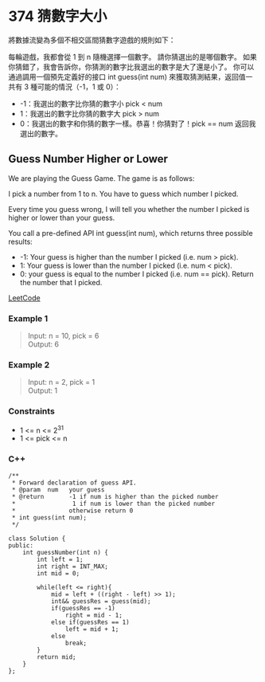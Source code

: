 # 374 猜數字大小

將數據流變為多個不相交區間猜數字遊戲的規則如下：

每輪遊戲，我都會從 1 到 n 隨機選擇一個數字。 請你猜選出的是哪個數字。
如果你猜錯了，我會告訴你，你猜測的數字比我選出的數字是大了還是小了。
你可以通過調用一個預先定義好的接口 int guess(int num) 來獲取猜測結果，返回值一共有 3 種可能的情況（-1，1 或 0）：

* -1：我選出的數字比你猜的數字小 pick < num
* 1：我選出的數字比你猜的數字大 pick > num
* 0：我選出的數字和你猜的數字一樣。恭喜！你猜對了！pick == num
返回我選出的數字。

##  Guess Number Higher or Lower

We are playing the Guess Game. The game is as follows:

I pick a number from 1 to n. You have to guess which number I picked.

Every time you guess wrong, I will tell you whether the number I picked is higher or lower than your guess.

You call a pre-defined API int guess(int num), which returns three possible results:

* -1: Your guess is higher than the number I picked (i.e. num > pick).
* 1: Your guess is lower than the number I picked (i.e. num < pick).
* 0: your guess is equal to the number I picked (i.e. num == pick).
Return the number that I picked.

[LeetCode](https://leetcode.cn/problems/valid-perfect-square/)

### Example 1

> Input: n = 10, pick = 6  
Output: 6


### Example 2

> Input: n = 2, pick = 1  
Output: 1


### Constraints

* 1 <= n <= 2<sup>31</sup>
* 1 <= pick <= n


### C++ 

```
/** 
 * Forward declaration of guess API.
 * @param  num   your guess
 * @return 	     -1 if num is higher than the picked number
 *			      1 if num is lower than the picked number
 *               otherwise return 0
 * int guess(int num);
 */

class Solution {
public:
    int guessNumber(int n) {
        int left = 1;
        int right = INT_MAX;
        int mid = 0;

        while(left <= right){
            mid = left + ((right - left) >> 1);
            int&& guessRes = guess(mid);
            if(guessRes == -1)
                right = mid - 1;
            else if(guessRes == 1)
                left = mid + 1;
            else
                break; 
        }
        return mid;        
    }
};
```